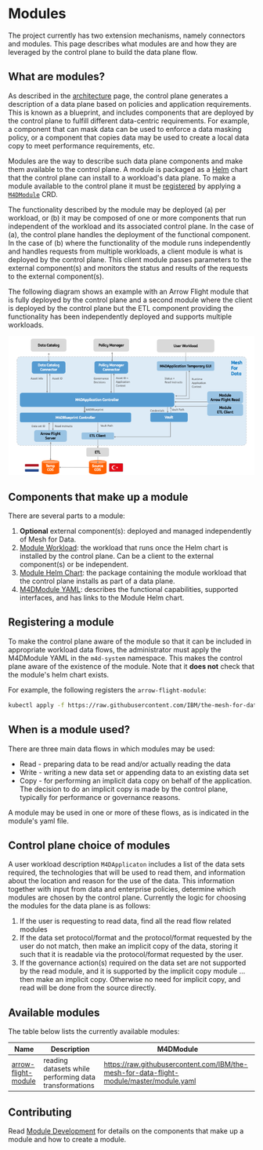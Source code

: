 # Modules

The project currently has two extension mechanisms, namely connectors and modules. 
This page describes what modules are and how they are leveraged by the control plane to build the data plane flow.  

## What are modules?

As described in the [architecture](./architecture.md) page, the control plane generates a description of a data plane based on policies and application requirements. This is known as a blueprint, and includes components that are deployed by the control plane to fulfill different data-centric requirements.  For example, a component that can mask data can be used to enforce a data masking policy, or a component that copies data may be used to create a local data copy to meet performance requirements, etc. 

Modules are the way to describe such data plane components and make them available to the control plane. A module is packaged as a [Helm](https://helm.sh/) chart that the control plane can install to a workload's data plane. To make a module available to the control plane it must be [registered](#registering-a-module) by applying a [`M4DModule`](../reference/crds.md#m4dmodule) CRD.

The functionality described by the module may be deployed (a) per workload, or (b) it may be composed of one or more components that run independent of the workload and its associated control plane.  In the case of (a), the control plane handles the deployment of the functional component. In the case of (b) where the functionality of the module runs independently and handles requests from multiple workloads, a client module is what is deployed by the control plane.  This client module passes parameters to the external component(s) and monitors the status and results of the requests to the external component(s). 
<!-- TODO: Add "which are declared as a dependencies in the module yaml"  when we support it-->

The following diagram shows an example with an Arrow Flight module that is fully deployed by the control plane and a second module where the client is deployed by the control plane but the ETL component providing the functionality has been independently deployed and supports multiple workloads.

![Example](../static/module_arch.png)

## Components that make up a module

There are several parts to a module:

1. **Optional** external component(s): deployed and managed independently of Mesh for Data.
1. [Module Workload](../contribute/modules.md#module-workload): the workload that runs once the Helm chart is installed by the control plane.
Can be a client to the external component(s) or be independent.
1. [Module Helm Chart](../contribute/modules.md#module-helm-chart): the package containing the module workload that the control plane installs as part of a data plane.
1. [M4DModule YAML](../contribute/modules.md#m4dmodule-yaml): describes the functional capabilities, supported interfaces, and has links to the Module Helm chart.

## Registering a module

To make the control plane aware of the module so that it can be included in appropriate workload data flows, the administrator must apply the M4DModule YAML in the `m4d-system` namespace.  This makes the control plane aware of the existence of the module.  Note that it **does not** check that the module's helm chart exists.

For example, the following registers the `arrow-flight-module`:
```bash
kubectl apply -f https://raw.githubusercontent.com/IBM/the-mesh-for-data-flight-module/master/module.yaml -n m4d-system
```

## When is a module used?

There are three main data flows in which modules may be used:
* Read - preparing data to be read and/or actually reading the data
* Write - writing a new data set or appending data to an existing data set
* Copy - for performing an implicit data copy on behalf of the application.  The decision to do an implicit copy is made by the control plane, typically for performance or governance reasons.

A module may be used in one or more of these flows, as is indicated in the module's yaml file.

## Control plane choice of modules

A user workload description `M4DApplicaton` includes a list of the data sets required, the technologies that will be used to read them, and information about the location and reason for the use of the data.  This information together with input from data and enterprise policies, determine which modules are chosen by the control plane. Currently the logic for choosing the modules for the data plane is as follows:
1. If the user is requesting to read data, find all the read flow related modules
1. If the data set protocol/format and the protocol/format requested by the user do not match, then make an implicit copy of the data, storing it such that it is readable via the protocol/format requested by the user.
1. If the governance action(s) required on the data set are not supported by the read module, and it is supported by the implicit copy module ... then make an implicit copy. Otherwise no need for implicit copy, and read will be done from the source directly.

<!-- TODO: Update to address multi-cluster logic -->

## Available modules

The table below lists the currently available modules: 

Name | Description | M4DModule 
---  | ---         | ---      
[arrow-flight-module](https://github.com/ibm/the-mesh-for-data-flight-module) | reading datasets while performing data transformations | https://raw.githubusercontent.com/IBM/the-mesh-for-data-flight-module/master/module.yaml

<!-- implicit-copy-module is not listed because it's still only available as part of the project tests -->

## Contributing

Read  [Module Development](../contribute/modules.md) for details on the components that make up a module and how to create a module.
